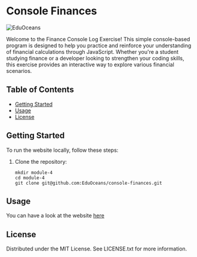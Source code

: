 # Console Finances
![EduOceans](https://img.shields.io/badge/Edu-Oceans-blue)

Welcome to the Finance Console Log Exercise! This simple console-based program is designed to help you practice and reinforce your understanding of financial calculations through JavaScript. Whether you're a student studying finance or a developer looking to strengthen your coding skills, this exercise provides an interactive way to explore various financial scenarios.


## Table of Contents

- [Getting Started](#getting-started)
- [Usage](#usage)
- [License](#license)

## Getting Started

To run the website locally, follow these steps:

1. Clone the repository:
   ```
   mkdir module-4
   cd module-4
   git clone git@github.com:EduOceans/console-finances.git
   ```

## Usage

You can have a look at the website [here](https://eduoceans.github.io/console-finances/)

## License

Distributed under the MIT License. See LICENSE.txt for more information.
